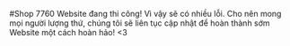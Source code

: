 #Shop 7760
Website đang thi công! Vì vậy sẽ có nhiều lỗi. Cho nên mong mọi người lượng thứ, chúng tôi sẽ liên tục cập nhật để hoàn thành sớm Website một cách hoàn hảo! <3
